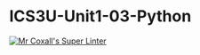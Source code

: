 # ICS3U-Unit1-03-Python

[![Mr Coxall's Super Linter](https://github.com/Evgeny-Vovk/ICS3U-Unit1-03-Python/workflows/Mr%20Coxall's%20Super%20Linter/badge.svg)](https://github.com/Evgeny-Vovk/ICS3U-Unit1-03-Python/actions)
